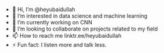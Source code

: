 - 👋 Hi, I’m @heyubaidullah
- 👀 I’m interested in data science and machine learning
- 🌱 I’m currently working on CNN
- 💞️ I’m looking to collaborate on projects related to my field
- 📫 How to reach me linktr.ee/heyubaidullah
- ⚡ Fun fact: I listen more and talk less.

<!---
heyubaidullah/heyubaidullah is a ✨ special ✨ repository because its `README.md` (this file) appears on your GitHub profile.
You can click the Preview link to take a look at your changes.
--->
